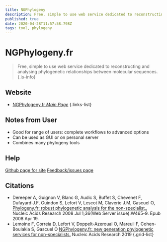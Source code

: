 ```yaml
---
title: NGPhylogeny
description: Free, simple to use web service dedicated to reconstructing and analysing phylogenetic relationships between molecular sequences.
published: true
date: 2020-04-28T11:57:58.798Z
tags: tool, phylogeny
---
```


# NGPhylogeny.fr

> Free, simple to use web service dedicated to reconstructing and analysing phylogenetic relationships between molecular sequences.
{.is-info}

## Website

- [NGPhylogeny.fr *Main Page*](https://ngphylogeny.fr/)
{.links-list}

## Notes from User
- Good for range of users: complete workflows to advanced options
- Can be used as GUI or on personal server
- Combines many phylogeny tools 

## Help 
[Github page for site](https://github.com/C3BI-pasteur-fr/ngphylogeny-django) 
[Feedback/issues page](https://ngphylogeny.fr/about/feedback)

## Citations

- Dereeper A, Guignon V, Blanc G, Audic S, Buffet S, Chevenet F, Dufayard J.F, Guindon S, Lefort V, Lescot M, Claverie J.M, Gascuel O, [Phylogeny.fr: robust phylogenetic analysis for the non-specialist.](https://www.ncbi.nlm.nih.gov/pubmed/18424797), Nucleic Acids Research 2008 Jul 1;36(Web Server issue):W465-9. Epub 2008 Apr 19.
- Lemoine F, Correia D, Lefort V, Doppelt-Azeroual O, Mareuil F, Cohen-Boulakia S, Gascuel O [NGPhylogeny.fr: new generation phylogenetic services for non-specialists.](https://academic.oup.com/nar/article/47/W1/W260/5480904) Nucleic Acids Research 2019
{.grid-list}
